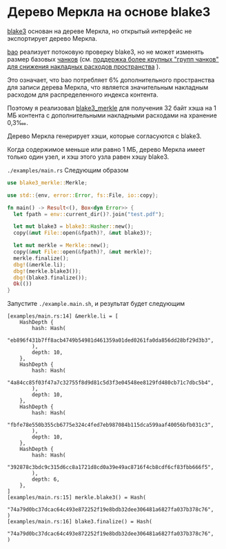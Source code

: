 # Дерево Меркла на основе blake3

[blake3](https://github.com/BLAKE3-team/BLAKE3) основан на дереве Меркла, но открытый интерфейс не экспортирует дерево Меркла.

[bao](https://github.com/oconnor663/bao) реализует потоковую проверку blake3, но не может изменять размер базовых [чанков](https://github.com/oconnor663/bao/issues/34) (см. [поддержка более крупных "групп чанков" для снижения накладных расходов пространства](https://github.com/oconnor663/bao/issues/34) ).

Это означает, что bao потребляет 6% дополнительного пространства для записи дерева Меркла, что является значительным накладным расходом для распределенного индекса контента.

Поэтому я реализовал [blake3_merkle](https://github.com/rmw-lib/blake3_merkle) для получения 32 байт хэша на 1 МБ контента с дополнительными накладными расходами на хранение 0,3‱.

Дерево Меркла генерирует хэши, которые согласуются с blake3.

Когда содержимое меньше или равно 1 МБ, дерево Меркла имеет только один узел, и хэш этого узла равен хэшу blake3.

`./examples/main.rs` Следующим образом

```rust
use blake3_merkle::Merkle;

use std::{env, error::Error, fs::File, io::copy};

fn main() -> Result<(), Box<dyn Error>> {
  let fpath = env::current_dir()?.join("test.pdf");

  let mut blake3 = blake3::Hasher::new();
  copy(&mut File::open(&fpath)?, &mut blake3)?;

  let mut merkle = Merkle::new();
  copy(&mut File::open(&fpath)?, &mut merkle)?;
  merkle.finalize();
  dbg!(&merkle.li);
  dbg!(merkle.blake3());
  dbg!(blake3.finalize());
  Ok(())
}
```

Запустите `./example.main.sh`, и результат будет следующим

```
[examples/main.rs:14] &merkle.li = [
    HashDepth {
        hash: Hash(
            "eb896f431b7ff8acb4749b54981d461359a01ded0261fa0da856dd28bf29d3b3",
        ),
        depth: 10,
    },
    HashDepth {
        hash: Hash(
            "4a84cc85f03f47a7c32755f8d9d81c5d3f3e04548ee8129fd480cb71c7dbc5b4",
        ),
        depth: 10,
    },
    HashDepth {
        hash: Hash(
            "fbfe78e550b355cb6775e324c4fed7eb987084b115dca599aaf40056bfb031c3",
        ),
        depth: 10,
    },
    HashDepth {
        hash: Hash(
            "392878c3bdc9c315d6cc8a1721d8cd0a39e49ac8716f4cb8cdf6cf83fbb666f5",
        ),
        depth: 6,
    },
]
[examples/main.rs:15] merkle.blake3() = Hash(
    "74a79d0bc37dcac64c493e872252f19e8bdb32dee306481a6827fa037b378c76",
)
[examples/main.rs:16] blake3.finalize() = Hash(
    "74a79d0bc37dcac64c493e872252f19e8bdb32dee306481a6827fa037b378c76",
)
```